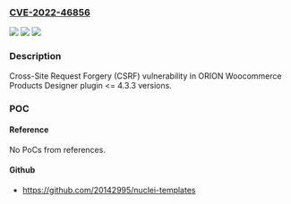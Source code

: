 ### [CVE-2022-46856](https://cve.mitre.org/cgi-bin/cvename.cgi?name=CVE-2022-46856)
![](https://img.shields.io/static/v1?label=Product&message=Woocommerce%20Products%20Designer&color=blue)
![](https://img.shields.io/static/v1?label=Version&message=n%2Fa%3C%3D%204.3.3%20&color=brighgreen)
![](https://img.shields.io/static/v1?label=Vulnerability&message=CWE-352%20Cross-Site%20Request%20Forgery%20(CSRF)&color=brighgreen)

### Description

Cross-Site Request Forgery (CSRF) vulnerability in ORION Woocommerce Products Designer plugin <= 4.3.3 versions.

### POC

#### Reference
No PoCs from references.

#### Github
- https://github.com/20142995/nuclei-templates

